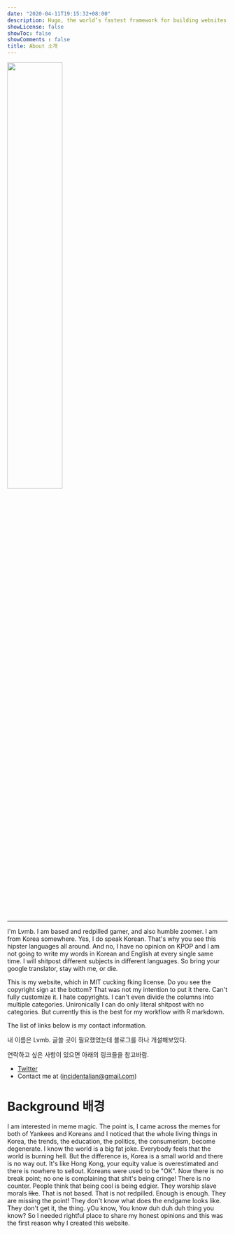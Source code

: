 ```yaml
---
date: "2020-04-11T19:15:32+08:00"
description: Hugo, the world’s fastest framework for building websites.
showLicense: false
showToc: false
showComments : false
title: About 소개
---
```



<img src="/./about_files/Lamb-TN.jpg" alt="" width="50%"/>

***

I'm Lvmb. I am based and redpilled gamer, and also humble zoomer. I am from Korea somewhere. Yes, I do speak Korean. That's why you see this hipster languages all around. And no, I have no opinion on KPOP and I am not going to write my words in Korean and English at every single same time. I will shitpost different subjects in different languages. So bring your google translator, stay with me, or die.

This is my website, which in MIT cucking fking license. Do you see the copyright sign at the bottom? That was not my intention to put it there. Can't fully customize it. I hate copyrights. I can't even divide the columns into multiple categories. Unironically I can do only literal shitpost with no categories. But currently this is the best for my workflow with R markdown.  

The list of links below is my contact information.

내 이름은 Lvmb. 글쓸 곳이 필요했었는데 블로그를 하나 개설해보았다.  

연락하고 싶은 사항이 있으면 아래의 링크들을 참고바람.

* [Twitter](https://twitter.com/lvmb13)
* Contact me at (<incidentalian@gmail.com>)


# Background 배경

I am interested in meme magic. The point is, I came across the memes for both of Yankees and Koreans and I noticed that the whole living things in Korea, the trends, the education, the politics, the consumerism, become degenerate. I know the world is a big fat joke. Everybody feels that the world is burning hell. But the difference is, Korea is a small world and there is no way out. It's like Hong Kong, your equity value is overestimated and there is nowhere to sellout. Koreans were used to be "OK". Now there is no break point; no one is complaining that shit's being cringe! There is no counter. People think that being cool is being edgier. They worship slave morals ~~like~~. That is not based. That is not redpilled. Enough is enough. They are missing the point! They don't know what does the endgame looks like. They don't get it, the thing. yOu know, You know duh duh duh thing you know? So I needed rightful place to share my honest opinions and this was the first reason why I created this website. 

 
